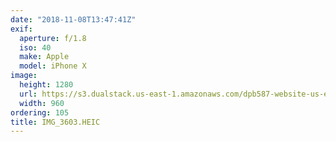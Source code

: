 ```yaml
---
date: "2018-11-08T13:47:41Z"
exif:
  aperture: f/1.8
  iso: 40
  make: Apple
  model: iPhone X
image:
  height: 1280
  url: https://s3.dualstack.us-east-1.amazonaws.com/dpb587-website-us-east-1/asset/gallery/2018-europe-trip/5e9518be-16d4-3a21-19db-3e518ee8c584~1280.jpg
  width: 960
ordering: 105
title: IMG_3603.HEIC
---
```

